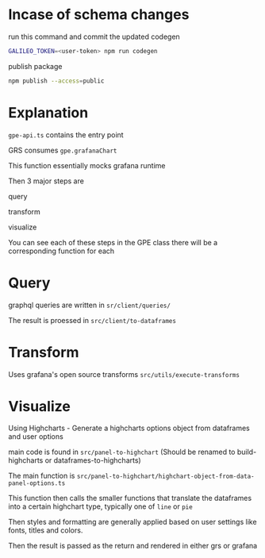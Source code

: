 # Incase of schema changes

run this command and commit the updated codegen
```bash
GALILEO_TOKEN=<user-token> npm run codegen
```

publish package
```bash
npm publish --access=public
```


# Explanation
`gpe-api.ts` contains the entry point

GRS consumes `gpe.grafanaChart`

This function essentially mocks grafana runtime

Then 3 major steps are

query

transform

visualize

You can see each of these steps in the GPE class there will be a corresponding function for each

# Query
graphql queries are written in `sr/client/queries/`

The result is proessed in `src/client/to-dataframes`

# Transform
Uses grafana's open source transforms
`src/utils/execute-transforms`

# Visualize
Using Highcharts - Generate a highcharts options object from dataframes and user options

main code is found in `src/panel-to-highchart` (Should be renamed to build-highcharts or dataframes-to-highcharts)

The main function is `src/panel-to-highchart/highchart-object-from-data-panel-options.ts`

This function then calls the smaller functions that translate the dataframes into a certain highchart type, typically one of `line` or `pie`

Then styles and formatting are generally applied based on user settings like fonts, titles and colors.

Then the result is passed as the return and rendered in either grs or grafana














